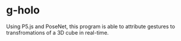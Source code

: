 # g-holo
 Using P5.js and PoseNet, this program is able to attribute gestures to transfromations of a 3D cube in real-time.
